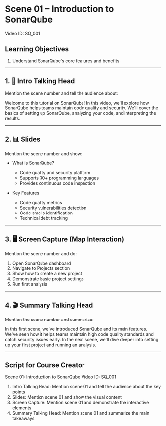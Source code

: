 # Scene 01 – Introduction to SonarQube
Video ID: SQ_001

## Learning Objectives
1. Understand SonarQube's core features and benefits

---

## 1. 🎥 Intro Talking Head
Mention the scene number and tell the audience about:

Welcome to this tutorial on SonarQube! In this video, we'll explore how SonarQube helps teams maintain code quality and security. We'll cover the basics of setting up SonarQube, analyzing your code, and interpreting the results.

---

## 2. 📊 Slides
Mention the scene number and show:

- What is SonarQube?
  - Code quality and security platform
  - Supports 30+ programming languages
  - Provides continuous code inspection

- Key Features
  - Code quality metrics
  - Security vulnerabilities detection
  - Code smells identification
  - Technical debt tracking

---

## 3. 🖥️ Screen Capture (Map Interaction)
Mention the scene number and do:

1. Open SonarQube dashboard
2. Navigate to Projects section
3. Show how to create a new project
4. Demonstrate basic project settings
5. Run first analysis

---

## 4. 🎬 Summary Talking Head
Mention the scene number and summarize:

In this first scene, we've introduced SonarQube and its main features. We've seen how it helps teams maintain high code quality standards and catch security issues early. In the next scene, we'll dive deeper into setting up your first project and running an analysis.

---

## Script for Course Creator
Scene 01: Introduction to SonarQube
Video ID: SQ_001

1. Intro Talking Head: Mention scene 01 and tell the audience about the key points
2. Slides: Mention scene 01 and show the visual content
3. Screen Capture: Mention scene 01 and demonstrate the interactive elements
4. Summary Talking Head: Mention scene 01 and summarize the main takeaways
